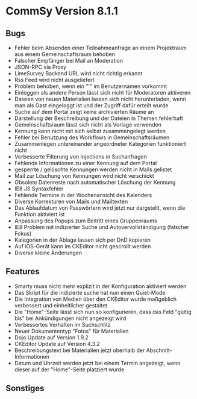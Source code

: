 CommSy Version 8.1.1
===================

Bugs
--------------------
- Fehler beim Absenden einer Teilnahmeanfrage an einem Projektraum aus einem Gemeinschaftsraum behoben
- Falscher Empfänger bei Mail an Moderation
- JSON-RPC via Proxy
- LimeSurvey Backend URL wird nicht richtig erkannt
- Rss Feed wird nicht ausgeliefert
- Problem behoben, wenn ein "'" im Benutzernamen vorkommt
- Einloggen als andere Person lässt sich nicht für Moderatoren aktiveren
- Dateien von neuen Materialien lassen sich nicht herunterladen, wenn man als Gast eingeloggt ist und der Zugriff dafür erteilt wurde
- Suche auf dem Portal zeigt keine archivierten Räume an
- Darstellung der Beschreibung und der Dateien in Themen fehlerhaft
- Gemeinschaftsraum lässt sich nicht als Vorlage verwenden
- Kennung kann nicht mit sich selbst zusammengelegt werden
- Fehler bei Benutzung des Workflows in Gemeinschaftsräumen
- Zusammenlegen untereinander angeordneter Kategorien funktioniert nicht
- Verbesserte Filterung von Injections in Suchanfragen
- Fehlende Informationen zu einer Kennung auf dem Portal
- gesperrte / gelöschte Kennungen werden nicht in Mails gelistet
- Mail zur Löschung von Kennungen wird nicht verschickt
- Obsolete Datenreste nach automatischer Löschung der Kennung
- IE8 JS Syntaxfehler
- Fehlende Termine in der Wochenansicht des Kalenders
- Diverse Korrekturen von Mails und Mailtexten
- Das Ablaufdatum von Passwörtern wird jetzt nur dargstellt, wenn die Funktion aktiviert ist
- Anpassung des Popups zum Beitritt eines Gruppenraums
- IE8 Problem mit indizierter Suche und Autovervollständigung (falscher Fokus)
- Kategorien in der Ablage lassen sich per DnD kopieren
- Auf iOS-Gerät kann im CKEditor nicht gescrollt werden
- Diverse kleine Änderungen

Features
--------------------
- Smarty muss nicht mehr explizit in der Konfiguration aktiviert werden
- Das Skript für die indizierte suche hat nun einen Quiet-Mode
- Die Integration von Medien über den CKEditor wurde maßgeblich verbessert und einheitlicher gestaltet
- Die "Home"-Seite lässt sich nun so konfigurieren, dass das Feld "gültig bis" bei Ankündigungen nicht angezeigt wird
- Verbessertes Verhalten im Suchschlitz
- Neuer Dokumententyp "Fotos" für Materialien
- Dojo Update auf Version 1.9.2
- CKEditor Update auf Version 4.3.2
- Beschreibungstext bei Materialien jetzt oberhalb der Abschnitt-Informationen
- Datum und Uhrzeit werden jetzt bei einem Termin angezeigt, wenn dieser auf der "Home"-Seite platziert wurde

Sonstiges
--------------------
